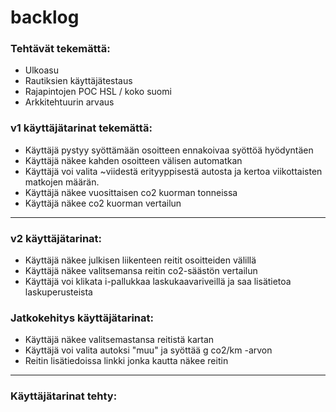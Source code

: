 # backlog

 
### Tehtävät tekemättä:
* Ulkoasu
* Rautiksien käyttäjätestaus
* Rajapintojen POC HSL / koko suomi
* Arkkitehtuurin arvaus

### v1 käyttäjätarinat tekemättä:
* Käyttäjä pystyy syöttämään osoitteen ennakoivaa syöttöä hyödyntäen
* Käyttäjä näkee kahden osoitteen välisen automatkan
* Käyttäjä voi valita ~viidestä erityyppisestä autosta ja kertoa viikottaisten matkojen määrän.
* Käyttäjä näkee vuosittaisen co2 kuorman tonneissa
* Käyttäjä näkee co2 kuorman vertailun 


---

### v2 käyttäjätarinat:
* Käyttäjä näkee julkisen liikenteen reitit osoitteiden välillä
* Käyttäjä näkee valitsemansa reitin co2-säästön vertailun
* Käyttäjä voi klikata i-pallukkaa laskukaavariveillä ja saa lisätietoa laskuperusteista

### Jatkokehitys käyttäjätarinat:
* Käyttäjä näkee valitsemastansa reitistä kartan
* Käyttäjä voi valita autoksi "muu" ja syöttää g co2/km -arvon
* Reitin lisätiedoissa linkki jonka kautta näkee reitin 

---

### Käyttäjätarinat tehty:

